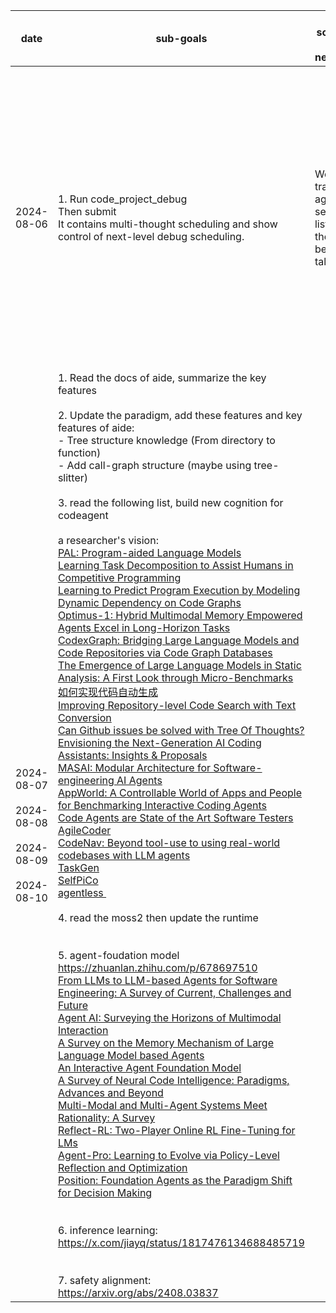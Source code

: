 | date                                                                         | sub-goals                                                                                                                                                                                                                                                                                                                                                                                                                                                                                                                                                                                                                                                                                                                                                                                                                                                                                                                                                                                                                                                                                                                                                                                                                                                                                                                                                                                                                                                                                                                                                                                                                                                                                                                                                                                                                                                                                                                                                                                                                                                                                                                                                                                                                                                                                                                                                                                                                                                                                                                                                                                                                                                                                                                                                                                                                                                                                                                                                                                                                                                                                                                                                                                                                                                                                                                                                                                                                                                                   | say somethig to my neverland                                           | pump myself up                                                                                                                                                                                                                                                     | review       |
| ---------------------------------------------------------------------------- | --------------------------------------------------------------------------------------------------------------------------------------------------------------------------------------------------------------------------------------------------------------------------------------------------------------------------------------------------------------------------------------------------------------------------------------------------------------------------------------------------------------------------------------------------------------------------------------------------------------------------------------------------------------------------------------------------------------------------------------------------------------------------------------------------------------------------------------------------------------------------------------------------------------------------------------------------------------------------------------------------------------------------------------------------------------------------------------------------------------------------------------------------------------------------------------------------------------------------------------------------------------------------------------------------------------------------------------------------------------------------------------------------------------------------------------------------------------------------------------------------------------------------------------------------------------------------------------------------------------------------------------------------------------------------------------------------------------------------------------------------------------------------------------------------------------------------------------------------------------------------------------------------------------------------------------------------------------------------------------------------------------------------------------------------------------------------------------------------------------------------------------------------------------------------------------------------------------------------------------------------------------------------------------------------------------------------------------------------------------------------------------------------------------------------------------------------------------------------------------------------------------------------------------------------------------------------------------------------------------------------------------------------------------------------------------------------------------------------------------------------------------------------------------------------------------------------------------------------------------------------------------------------------------------------------------------------------------------------------------------------------------------------------------------------------------------------------------------------------------------------------------------------------------------------------------------------------------------------------------------------------------------------------------------------------------------------------------------------------------------------------------------------------------------------------------------------------------------------- | ---------------------------------------------------------------------- | ------------------------------------------------------------------------------------------------------------------------------------------------------------------------------------------------------------------------------------------------------------------ | ------------ |
| 2024-08-06                                                                   | 1. Run code_project_debug<br />Then submit<br />It contains multi-thought scheduling and show control of next-level debug scheduling.                                                                                                                                                                                                                                                                                                                                                                                                                                                                                                                                                                                                                                                                                                                                                                                                                                                                                                                                                                                                                                                                                                                                                                                                                                                                                                                                                                                                                                                                                                                                                                                                                                                                                                                                                                                                                                                                                                                                                                                                                                                                                                                                                                                                                                                                                                                                                                                                                                                                                                                                                                                                                                                                                                                                                                                                                                                                                                                                                                                                                                                                                                                                                                                                                                                                                                                                       | We will travel in agean sea,<br />listening the beautiful tales of it. | 17 -- senior year of high school<br />27 -- now<br />Decisive moments in my life.<br /><br />I love you, xy. I love you, my mom.<br />I will achieve that, turn on the light, <br /><br />No matter how difficult it is, to the shining people !                  | All clear ! |
| 2024-08-07<br /><br />2024-08-08<br /><br />2024-08-09<br /><br />2024-08-10 | 1. Read the docs of aide, summarize the key features<br /><br />2. Update the paradigm, add these features and key features of aide:<br />- Tree structure knowledge (From directory to function)<br />- Add call-graph structure (maybe using tree-slitter)<br /><br />3. read the following list, build new cognition for codeagent<br /><br />a researcher's vision:<br />[PAL: Program-aided Language Models](https://arxiv.org/abs/2211.10435)<br />[Learning Task Decomposition to Assist Humans in Competitive Programming](https://arxiv.org/abs/2406.04604)<br />[Learning to Predict Program Execution by Modeling Dynamic Dependency on Code Graphs](https://arxiv.org/abs/2408.02816)<br />[Optimus-1: Hybrid Multimodal Memory Empowered Agents Excel in Long-Horizon Tasks](https://arxiv.org/abs/2408.03615)<br />[CodexGraph: Bridging Large Language Models and Code Repositories via Code Graph Databases](https://arxiv.org/abs/2408.03910)<br />[The Emergence of Large Language Models in Static Analysis: A First Look through Micro-Benchmarks](https://arxiv.org/html/2402.17679v1) <br />[如何实现代码自动生成](https://www.zhihu.com/question/349309063/answer/3522210167) <br />[Improving Repository-level Code Search with Text Conversion](https://aclanthology.org/2024.naacl-srw.15/)<br />[Can Github issues be solved with Tree Of Thoughts?](https://arxiv.org/abs/2405.13057)<br />[Envisioning the Next-Generation AI Coding Assistants: Insights &amp; Proposals](https://arxiv.org/abs/2403.14592)<br />[MASAI: Modular Architecture for Software-engineering AI Agents](https://arxiv.org/abs/2406.11638)<br />[AppWorld: A Controllable World of Apps and People for Benchmarking Interactive Coding Agents](https://arxiv.org/abs/2407.18901)<br />[Code Agents are State of the Art Software Testers](https://arxiv.org/abs/2406.12952)<br />[AgileCoder](https://arxiv.org/abs/2406.11912)<br />[CodeNav: Beyond tool-use to using real-world codebases with LLM agents](https://arxiv.org/abs/2406.12276)<br />[TaskGen](https://arxiv.org/abs/2407.15734)<br />[SelfPiCo](https://arxiv.org/abs/2407.16974)<br />[agentless ](https://arxiv.org/pdf/2407.01489)  <br /><br />4. read the moss2 then update the runtime<br /><br /><br />5. agent-foudation model<br />https://zhuanlan.zhihu.com/p/678697510<br />[From LLMs to LLM-based Agents for Software Engineering: A Survey of Current, Challenges and Future](https://arxiv.org/abs/2408.02479)<br /> [Agent AI: Surveying the Horizons of Multimodal Interaction](https://arxiv.org/abs/2401.03568)<br /> [A Survey on the Memory Mechanism of Large Language Model based Agents](https://arxiv.org/abs/2404.13501)  <br />  [An Interactive Agent Foundation Model](https://arxiv.org/abs/2402.05929) <br />  [A Survey of Neural Code Intelligence: Paradigms, Advances and Beyond](https://arxiv.org/abs/2403.14734) <br />  [Multi-Modal and Multi-Agent Systems Meet Rationality: A Survey](https://arxiv.org/abs/2406.00252) <br /> [Reflect-RL: Two-Player Online RL Fine-Tuning for LMs](https://arxiv.org/abs/2402.12621) <br /> [Agent-Pro: Learning to Evolve via Policy-Level Reflection and Optimization](https://arxiv.org/abs/2402.17574) <br /> [Position: Foundation Agents as the Paradigm Shift for Decision Making](https://arxiv.org/abs/2405.17009)<br /><br /><br />6. inference learning:<br />https://x.com/jiayq/status/1817476134688485719<br /><br /><br />7. safety alignment:<br />https://arxiv.org/abs/2408.03837 |                                                                        | Don't worry, things will just be fine !<br />The only failure is giving up, so if I don't give up, I won't fail<br />Don't go gentle into that goodnight<br /><br />I want to become person like JerryYin   !<br />Opensource is the most important step for me |              |
